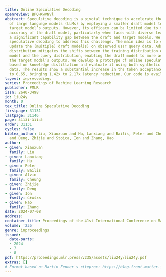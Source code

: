 ```yaml
---
title: Online Speculative Decoding
openreview: BPQHXwVNvl
abstract: Speculative decoding is a pivotal technique to accelerate the inference
  of large language models (LLMs) by employing a smaller draft model to predict the
  target model’s outputs. However, its efficacy can be limited due to the low predictive
  accuracy of the draft model, particularly when faced with diverse text inputs and
  a significant capability gap between the draft and target models. We introduce online
  speculative decoding to address this challenge. The main idea is to continuously
  update the (multiple) draft model(s) on observed user query data. Adapting to query
  distribution mitigates the shifts between the training distribution of the draft
  model and the query distribution, enabling the draft model to more accurately predict
  the target model’s outputs. We develop a prototype of online speculative decoding
  based on knowledge distillation and evaluate it using both synthetic and real query
  data. The results show a substantial increase in the token acceptance rate by 0.1
  to 0.65, bringing 1.42x to 2.17x latency reduction. Our code is available at https://github.com/LiuXiaoxuanPKU/OSD.
layout: inproceedings
series: Proceedings of Machine Learning Research
publisher: PMLR
issn: 2640-3498
id: liu24y
month: 0
tex_title: Online Speculative Decoding
firstpage: 31131
lastpage: 31146
page: 31131-31146
order: 31131
cycles: false
bibtex_author: Liu, Xiaoxuan and Hu, Lanxiang and Bailis, Peter and Cheung, Alvin
  and Deng, Zhijie and Stoica, Ion and Zhang, Hao
author:
- given: Xiaoxuan
  family: Liu
- given: Lanxiang
  family: Hu
- given: Peter
  family: Bailis
- given: Alvin
  family: Cheung
- given: Zhijie
  family: Deng
- given: Ion
  family: Stoica
- given: Hao
  family: Zhang
date: 2024-07-08
address:
container-title: Proceedings of the 41st International Conference on Machine Learning
volume: '235'
genre: inproceedings
issued:
  date-parts:
  - 2024
  - 7
  - 8
pdf: https://proceedings.mlr.press/v235/assets/liu24y/liu24y.pdf
extras: []
# Format based on Martin Fenner's citeproc: https://blog.front-matter.io/posts/citeproc-yaml-for-bibliographies/
---
```


